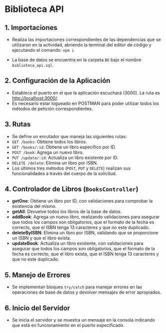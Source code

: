 # Biblioteca API

## 1. Importaciones
- Realiza las importaciones correspondientes de las dependencias que se utilizaron en la actividad, abriendo la terminal del editor de código y ejecutando el comando:
`npm i`

- La base de datos se encuentra en la carpeta `BD` bajo el nombre `biblioteca_api.sql`.

## 2. Configuración de la Aplicación
- Establece el puerto en el que la aplicación escuchará (3000). La ruta es [http://localhost:3000/](http://localhost:3000/).
- Es necesario estar logueado en POSTMAN para poder utilizar todos los métodos de petición correspondientes.

## 3. Rutas
- Se define un enrutador que maneja las siguientes rutas:
- `GET /books`: Obtiene todos los libros.
- `GET /books/:id`: Obtiene un libro específico por ID.
- `POST /book`: Agrega un nuevo libro.
- `PUT /update/:id`: Actualiza un libro existente por ID.
- `DELETE /delete`: Elimina un libro por ISBN.
- Los últimos tres métodos (`POST`, `PUT` y `DELETE`) realizan sus funcionalidades a través del cuerpo de la solicitud.

## 4. Controlador de Libros (`BooksController`)
- **getOne**: Obtiene un libro por ID, con validaciones para comprobar la existencia del mismo.
- **getAll**: Devuelve todos los libros de la base de datos.
- **addBook**: Agrega un nuevo libro, realizando validaciones para asegurar que todos los campos son obligatorios, que el formato de la fecha es correcto, que el ISBN
tenga 13 caracteres y que no este duplicado.
- **deleteByISBN**: Elimina un libro por ISBN, validando que se proporcione un ISBN y que el libro exista.
- **updateBook**: Actualiza un libro existente, con validaciones para asegurar que todos los campos son obligatorios, que el formato de la fecha es correcto, que el 
libro exista, que el ISBN tenga 13 caracteres y que no este duplicado.

## 5. Manejo de Errores
- Se implementan bloques `try/catch` para manejar errores en las operaciones de base de datos y devolver mensajes de error apropiados.

## 6. Inicio del Servidor
- Se inicia el servidor y se muestra un mensaje en la consola indicando que está en funcionamiento en el puerto especificado.
